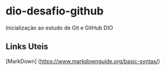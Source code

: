 # dio-desafio-github
Inicialização ao estudo de Git e GitHub DIO

## Links Uteis
[MarkDown] (https://www.markdownguide.org/basic-syntax/)
